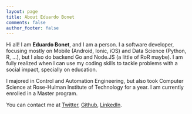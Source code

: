 ```yaml
---
layout: page
title: About Eduardo Bonet
comments: false
author_footer: false
---
```



Hi all! I am **Eduardo Bonet**, and I am a person. I a software developer, focusing mostly on Mobile (Android, Ionic, iOS) and Data Science (Python, R, ...), but I also do backend Go and Node.JS (a little of RoR maybe). I am fully realized when I can use my coding skills to tackle problems with a social impact, specially on education.


I majored in Control and Automation Engineering, but also took Computer Science at Rose-Hulman Institute of Technology for a year. I am currently enrolled in a Master program.


You can contact me at [Twitter](http://twitter.com/ef_bonet), [Github](http://github.com/ebonet), [LinkedIn](https://www.linkedin.com/in/eduardobonet).
